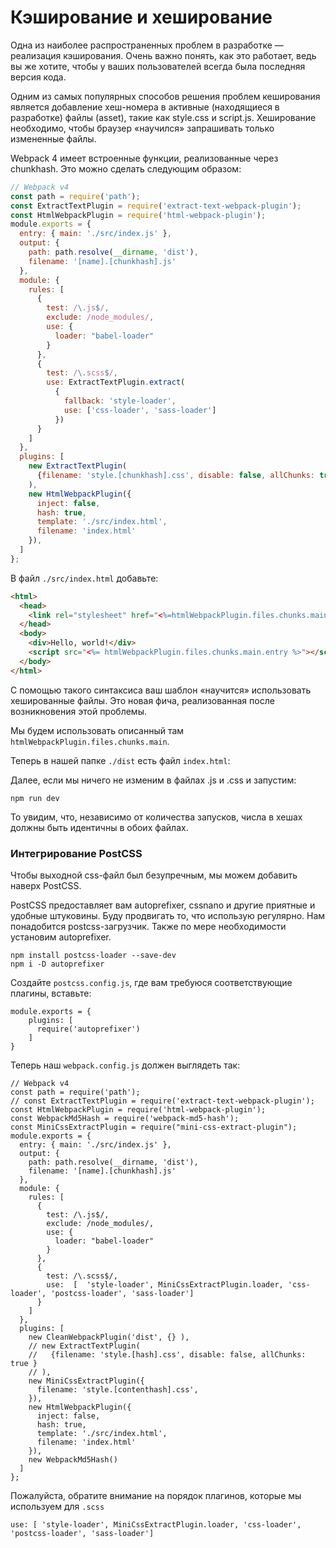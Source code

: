 # Кэширование и хеширование

Одна из наиболее распространенных проблем в разработке — реализация кэширования. Очень важно понять, как это работает, ведь вы же хотите, чтобы у ваших пользователей всегда была последняя версия кода.

Одним из самых популярных способов решения проблем кеширования является добавление хеш-номера в активные (находящиеся в разработке) файлы (asset), такие как style.css и script.js.
Хеширование необходимо, чтобы браузер «научился» запрашивать только измененные файлы.

Webpack 4 имеет встроенные функции, реализованные через chunkhash. Это можно сделать следующим образом:

```javascript
// Webpack v4
const path = require('path');
const ExtractTextPlugin = require('extract-text-webpack-plugin');
const HtmlWebpackPlugin = require('html-webpack-plugin');
module.exports = {
  entry: { main: './src/index.js' },
  output: {
    path: path.resolve(__dirname, 'dist'),
    filename: '[name].[chunkhash].js'
  },
  module: {
    rules: [
      {
        test: /\.js$/,
        exclude: /node_modules/,
        use: {
          loader: "babel-loader"
        }
      },
      {
        test: /\.scss$/,
        use: ExtractTextPlugin.extract(
          {
            fallback: 'style-loader',
            use: ['css-loader', 'sass-loader']
          })
      }
    ]
  },
  plugins: [
    new ExtractTextPlugin(
      {filename: 'style.[chunkhash].css', disable: false, allChunks: true}
    ),
    new HtmlWebpackPlugin({
      inject: false,
      hash: true,
      template: './src/index.html',
      filename: 'index.html'
    }),
  ]
};
```

В файл ```./src/index.html``` добавьте:

```html
<html>
  <head>
    <link rel="stylesheet" href="<%=htmlWebpackPlugin.files.chunks.main.css %>">
  </head>
  <body>
    <div>Hello, world!</div>
    <script src="<%= htmlWebpackPlugin.files.chunks.main.entry %>"></script>
  </body>
</html>
```

С помощью такого синтаксиса ваш шаблон «научится» использовать хешированные файлы. Это новая фича, реализованная после возникновения этой проблемы.

Мы будем использовать описанный там ```htmlWebpackPlugin.files.chunks.main```.

Теперь в нашей папке ```./dist``` есть файл ```index.html```:

Далее, если мы ничего не изменим в файлах .js и .css и запустим:

```
npm run dev
```

То увидим, что, независимо от количества запусков, числа в хешах должны быть идентичны в обоих файлах.

### Интегрирование PostCSS


Чтобы выходной css-файл был безупречным, мы можем добавить наверх PostCSS.

PostCSS предоставляет вам autoprefixer, cssnano и другие приятные и удобные штуковины. Буду продвигать то, что использую регулярно. Нам понадобится postcss-загрузчик. Также по мере необходимости установим autoprefixer.

```
npm install postcss-loader --save-dev
npm i -D autoprefixer
```

Создайте ```postcss.config.js```, где вам требуюся соответствующие плагины, вставьте:

```
module.exports = {
    plugins: [
      require('autoprefixer')
    ]
}
```

Теперь наш ```webpack.config.js``` должен выглядеть так:

```
// Webpack v4
const path = require('path');
// const ExtractTextPlugin = require('extract-text-webpack-plugin');
const HtmlWebpackPlugin = require('html-webpack-plugin');
const WebpackMd5Hash = require('webpack-md5-hash');
const MiniCssExtractPlugin = require("mini-css-extract-plugin");
module.exports = {
  entry: { main: './src/index.js' },
  output: {
    path: path.resolve(__dirname, 'dist'),
    filename: '[name].[chunkhash].js'
  },
  module: {
    rules: [
      {
        test: /\.js$/,
        exclude: /node_modules/,
        use: {
          loader: "babel-loader"
        }
      },
      {
        test: /\.scss$/,
        use:  [  'style-loader', MiniCssExtractPlugin.loader, 'css-loader', 'postcss-loader', 'sass-loader']
      }
    ]
  },
  plugins: [
    new CleanWebpackPlugin('dist', {} ),
    // new ExtractTextPlugin(
    //   {filename: 'style.[hash].css', disable: false, allChunks: true }
    // ),
    new MiniCssExtractPlugin({
      filename: 'style.[contenthash].css',
    }),
    new HtmlWebpackPlugin({
      inject: false,
      hash: true,
      template: './src/index.html',
      filename: 'index.html'
    }),
    new WebpackMd5Hash()
  ]
};
```


Пожалуйста, обратите внимание на порядок плагинов, которые мы используем для ```.scss```

```
use: [ 'style-loader', MiniCssExtractPlugin.loader, 'css-loader', 'postcss-loader', 'sass-loader']
```